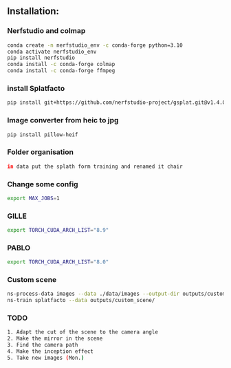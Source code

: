 ## Installation:

### Nerfstudio and colmap
```bash 
conda create -n nerfstudio_env -c conda-forge python=3.10
conda activate nerfstudio_env
pip install nerfstudio
conda install -c conda-forge colmap
conda install -c conda-forge ffmpeg
```
### install Splatfacto
```bash 
pip install git+https://github.com/nerfstudio-project/gsplat.git@v1.4.0
```

### Image converter from heic to jpg
```bash 
pip install pillow-heif
```

### Folder organisation
```bash 
in data put the splath form training and renamed it chair
```

### Change some config
```bash 
export MAX_JOBS=1
```

### GILLE
```bash
export TORCH_CUDA_ARCH_LIST="8.9"
```

### PABLO
```bash
export TORCH_CUDA_ARCH_LIST="8.0"
```

### Custom scene
```bash
ns-process-data images --data ./data/images --output-dir outputs/custom_scene
ns-train splatfacto --data outputs/custom_scene/
```

### TODO
```bash
1. Adapt the cut of the scene to the camera angle
2. Make the mirror in the scene
3. Find the camera path
4. Make the inception effect
5. Take new images (Mon.)
```




